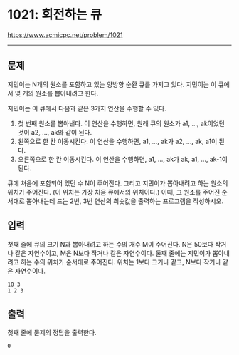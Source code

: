 # 1021: 회전하는 큐

https://www.acmicpc.net/problem/1021

---

## 문제

지민이는 N개의 원소를 포함하고 있는 양방향 순환 큐를 가지고 있다. 지민이는 이
큐에서 몇 개의 원소를 뽑아내려고 한다.

지민이는 이 큐에서 다음과 같은 3가지 연산을 수행할 수 있다.

1. 첫 번째 원소를 뽑아낸다. 이 연산을 수행하면, 원래 큐의 원소가 a1, ...,
   ak이었던 것이 a2, ..., ak와 같이 된다.
2. 왼쪽으로 한 칸 이동시킨다. 이 연산을 수행하면, a1, ..., ak가 a2, ..., ak,
   a1이 된다.
3. 오른쪽으로 한 칸 이동시킨다. 이 연산을 수행하면, a1, ..., ak가 ak, a1, ...,
   ak-1이 된다.

큐에 처음에 포함되어 있던 수 N이 주어진다. 그리고 지민이가 뽑아내려고 하는
원소의 위치가 주어진다. (이 위치는 가장 처음 큐에서의 위치이다.) 이때, 그
원소를 주어진 순서대로 뽑아내는데 드는 2번, 3번 연산의 최솟값을 출력하는
프로그램을 작성하시오.

## 입력

첫째 줄에 큐의 크기 N과 뽑아내려고 하는 수의 개수 M이 주어진다. N은 50보다
작거나 같은 자연수이고, M은 N보다 작거나 같은 자연수이다. 둘째 줄에는 지민이가
뽑아내려고 하는 수의 위치가 순서대로 주어진다. 위치는 1보다 크거나 같고, N보다
작거나 같은 자연수이다.

```
10 3
1 2 3
```

## 출력

첫째 줄에 문제의 정답을 출력한다.

```
0
```
